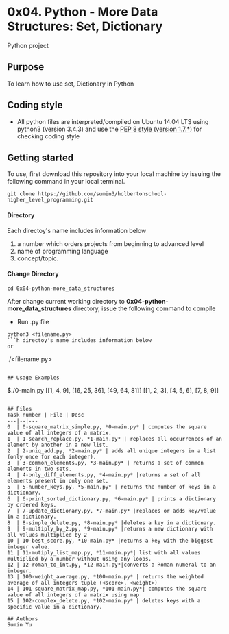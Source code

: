 # 0x04. Python - More Data Structures: Set, Dictionary
Python project

## Purpose
To learn how to use set, Dictionary in Python

## Coding style
- All python files are interpreted/compiled on Ubuntu 14.04 LTS using python3 (version 3.4.3) and use the [PEP 8 style (version 1.7.*)](https://github.com/PyC\QA/pycodestyle) for checking coding style

## Getting started
To use, first download  this repository into your local machine by issuing the following command in your local terminal. 
```
git clone https://github.com/sumin3/holbertonschool-higher_level_programming.git
```
#### Directory
Each directoy's name includes information below
1. a number which orders projects from beginning to advanced level
2. name of programming language
3. concept/topic.
#### Change Directory
```
cd 0x04-python-more_data_structures
```
After change current working directory to **0x04-python-more_data_structures** directory, issue the following command to compile

* Run .py file
```
python3 <filename.py>
```h directoy's name includes information below
or
```
./<filename.py>
```

## Usage Examples
```
$./0-main.py
[[1, 4, 9], [16, 25, 36], [49, 64, 81]]
[[1, 2, 3], [4, 5, 6], [7, 8, 9]]
```

## Files
Task number | File | Desc
---|--|---
0  | 0-square_matrix_simple.py, *0-main.py* | computes the square value of all integers of a matrix.
1  | 1-search_replace.py, *1-main.py* | replaces all occurrences of an element by another in a new list.
2  | 2-uniq_add.py, *2-main.py* | adds all unique integers in a list (only once for each integer).
3  | 3-common_elements.py, *3-main.py* | returns a set of common elements in two sets.
4  | 4-only_diff_elements.py, *4-main.py* |returns a set of all elements present in only one set.
5  | 5-number_keys.py, *5-main.py* | returns the number of keys in a dictionary.
6  | 6-print_sorted_dictionary.py, *6-main.py* | prints a dictionary by ordered keys.
7  | 7-update_dictionary.py, *7-main.py* |replaces or adds key/value in a dictionary.
8  | 8-simple_delete.py, *8-main.py* |deletes a key in a dictionary.
9  | 9-multiply_by_2.py, *9-main.py* |returns a new dictionary with all values multiplied by 2
10 | 10-best_score.py, *10-main.py* |returns a key with the biggest integer value.
11 | 11-mutiply_list_map.py, *11-main.py*| list with all values multiplied by a number without using any loops.
12 | 12-roman_to_int.py, *12-main.py*|converts a Roman numeral to an integer.
13 | 100-weight_average.py, *100-main.py* | returns the weighted average of all integers tuple (<score>, <weight>)
14 | 101-square_matrix_map.py, *101-main.py*| computes the square value of all integers of a matrix using map
15 | 102-complex_delete.py, *102-main.py* | deletes keys with a specific value in a dictionary.

## Authors
Sumin Yu  